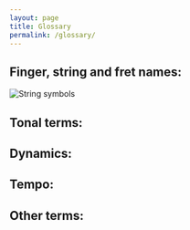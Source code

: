 ```yaml
---
layout: page
title: Glossary
permalink: /glossary/
---
```


## Finger, string and fret names:

![String symbols]() 

## Tonal terms:



## Dynamics:



## Tempo:



## Other terms:

